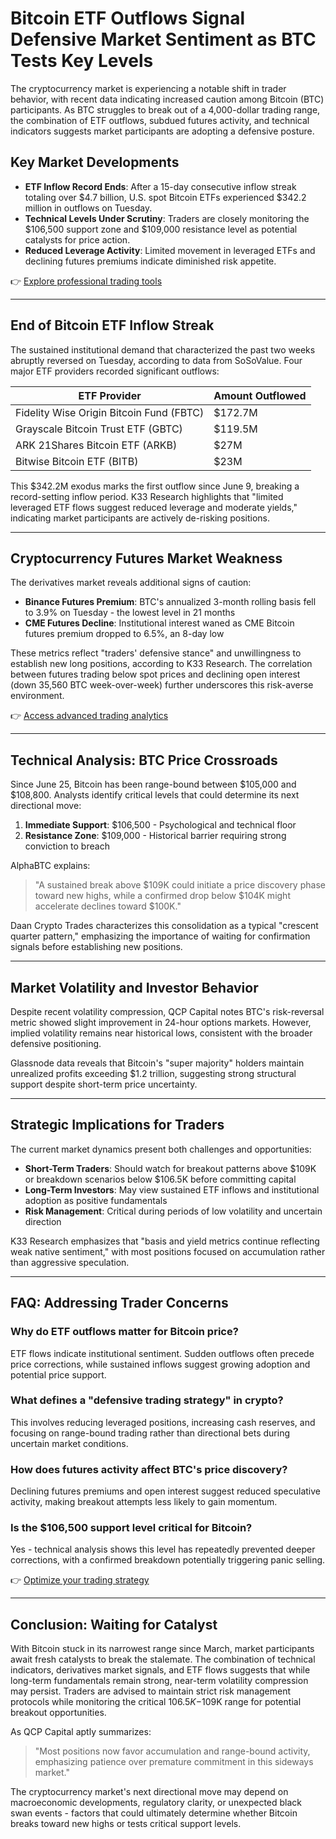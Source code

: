 # Bitcoin ETF Outflows Signal Defensive Market Sentiment as BTC Tests Key Levels  

The cryptocurrency market is experiencing a notable shift in trader behavior, with recent data indicating increased caution among Bitcoin (BTC) participants. As BTC struggles to break out of a 4,000-dollar trading range, the combination of ETF outflows, subdued futures activity, and technical indicators suggests market participants are adopting a defensive posture.  

## Key Market Developments  

- **ETF Inflow Record Ends**: After a 15-day consecutive inflow streak totaling over $4.7 billion, U.S. spot Bitcoin ETFs experienced $342.2 million in outflows on Tuesday.  
- **Technical Levels Under Scrutiny**: Traders are closely monitoring the $106,500 support zone and $109,000 resistance level as potential catalysts for price action.  
- **Reduced Leverage Activity**: Limited movement in leveraged ETFs and declining futures premiums indicate diminished risk appetite.  

👉 [Explore professional trading tools](https://bit.ly/okx-bonus)  

---

## End of Bitcoin ETF Inflow Streak  

The sustained institutional demand that characterized the past two weeks abruptly reversed on Tuesday, according to data from SoSoValue. Four major ETF providers recorded significant outflows:  

| ETF Provider | Amount Outflowed |  
|--------------|------------------|  
| Fidelity Wise Origin Bitcoin Fund (FBTC) | $172.7M |  
| Grayscale Bitcoin Trust ETF (GBTC) | $119.5M |  
| ARK 21Shares Bitcoin ETF (ARKB) | $27M |  
| Bitwise Bitcoin ETF (BITB) | $23M |  

This $342.2M exodus marks the first outflow since June 9, breaking a record-setting inflow period. K33 Research highlights that "limited leveraged ETF flows suggest reduced leverage and moderate yields," indicating market participants are actively de-risking positions.  

---

## Cryptocurrency Futures Market Weakness  

The derivatives market reveals additional signs of caution:  

- **Binance Futures Premium**: BTC's annualized 3-month rolling basis fell to 3.9% on Tuesday - the lowest level in 21 months  
- **CME Futures Decline**: Institutional interest waned as CME Bitcoin futures premium dropped to 6.5%, an 8-day low  

These metrics reflect "traders' defensive stance" and unwillingness to establish new long positions, according to K33 Research. The correlation between futures trading below spot prices and declining open interest (down 35,560 BTC week-over-week) further underscores this risk-averse environment.  

👉 [Access advanced trading analytics](https://bit.ly/okx-bonus)  

---

## Technical Analysis: BTC Price Crossroads  

Since June 25, Bitcoin has been range-bound between $105,000 and $108,800. Analysts identify critical levels that could determine its next directional move:  

1. **Immediate Support**: $106,500 - Psychological and technical floor  
2. **Resistance Zone**: $109,000 - Historical barrier requiring strong conviction to breach  

AlphaBTC explains:  
> "A sustained break above $109K could initiate a price discovery phase toward new highs, while a confirmed drop below $104K might accelerate declines toward $100K."  

Daan Crypto Trades characterizes this consolidation as a typical "crescent quarter pattern," emphasizing the importance of waiting for confirmation signals before establishing new positions.  

---

## Market Volatility and Investor Behavior  

Despite recent volatility compression, QCP Capital notes BTC's risk-reversal metric showed slight improvement in 24-hour options markets. However, implied volatility remains near historical lows, consistent with the broader defensive positioning.  

Glassnode data reveals that Bitcoin's "super majority" holders maintain unrealized profits exceeding $1.2 trillion, suggesting strong structural support despite short-term price uncertainty.  

---

## Strategic Implications for Traders  

The current market dynamics present both challenges and opportunities:  

- **Short-Term Traders**: Should watch for breakout patterns above $109K or breakdown scenarios below $106.5K before committing capital  
- **Long-Term Investors**: May view sustained ETF inflows and institutional adoption as positive fundamentals  
- **Risk Management**: Critical during periods of low volatility and uncertain direction  

K33 Research emphasizes that "basis and yield metrics continue reflecting weak native sentiment," with most positions focused on accumulation rather than aggressive speculation.  

---

## FAQ: Addressing Trader Concerns  

### Why do ETF outflows matter for Bitcoin price?  
ETF flows indicate institutional sentiment. Sudden outflows often precede price corrections, while sustained inflows suggest growing adoption and potential price support.  

### What defines a "defensive trading strategy" in crypto?  
This involves reducing leveraged positions, increasing cash reserves, and focusing on range-bound trading rather than directional bets during uncertain market conditions.  

### How does futures activity affect BTC's price discovery?  
Declining futures premiums and open interest suggest reduced speculative activity, making breakout attempts less likely to gain momentum.  

### Is the $106,500 support level critical for Bitcoin?  
Yes - technical analysis shows this level has repeatedly prevented deeper corrections, with a confirmed breakdown potentially triggering panic selling.  

👉 [Optimize your trading strategy](https://bit.ly/okx-bonus)  

---

## Conclusion: Waiting for Catalyst  

With Bitcoin stuck in its narrowest range since March, market participants await fresh catalysts to break the stalemate. The combination of technical indicators, derivatives market signals, and ETF flows suggests that while long-term fundamentals remain strong, near-term volatility compression may persist. Traders are advised to maintain strict risk management protocols while monitoring the critical $106.5K-$109K range for potential breakout opportunities.  

As QCP Capital aptly summarizes:  
> "Most positions now favor accumulation and range-bound activity, emphasizing patience over premature commitment in this sideways market."  

The cryptocurrency market's next directional move may depend on macroeconomic developments, regulatory clarity, or unexpected black swan events - factors that could ultimately determine whether Bitcoin breaks toward new highs or tests critical support levels.
